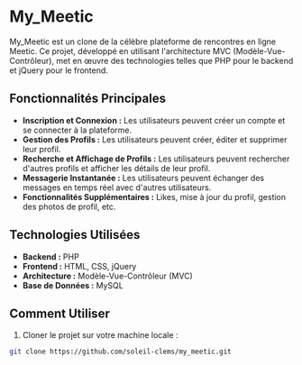 # My_Meetic

My_Meetic est un clone de la célèbre plateforme de rencontres en ligne Meetic. Ce projet, développé en utilisant l'architecture MVC (Modèle-Vue-Contrôleur), met en œuvre des technologies telles que PHP pour le backend et jQuery pour le frontend.

## Fonctionnalités Principales

- **Inscription et Connexion :** Les utilisateurs peuvent créer un compte et se connecter à la plateforme.
- **Gestion des Profils :** Les utilisateurs peuvent créer, éditer et supprimer leur profil.
- **Recherche et Affichage de Profils :** Les utilisateurs peuvent rechercher d'autres profils et afficher les détails de leur profil.
- **Messagerie Instantanée :** Les utilisateurs peuvent échanger des messages en temps réel avec d'autres utilisateurs.
- **Fonctionnalités Supplémentaires :** Likes, mise à jour du profil, gestion des photos de profil, etc.

## Technologies Utilisées

- **Backend :** PHP
- **Frontend :** HTML, CSS, jQuery
- **Architecture :** Modèle-Vue-Contrôleur (MVC)
- **Base de Données :** MySQL

## Comment Utiliser

1. Cloner le projet sur votre machine locale :

```bash
git clone https://github.com/soleil-clems/my_meetic.git
